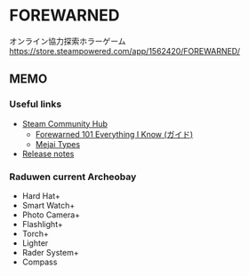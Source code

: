 # FOREWARNED

オンライン協力探索ホラーゲーム
https://store.steampowered.com/app/1562420/FOREWARNED/

## MEMO
### Useful links
- [Steam Community Hub](https://steamcommunity.com/app/1562420)
  - [Forewarned 101 Everything I Know (ガイド)](https://steamcommunity.com/app/1562420) 
  - [Mejai Types](https://steamcommunity.com/app/1562420)
- [Release notes](https://store.steampowered.com/news/app/1562420)

### Raduwen current Archeobay
- Hard Hat+
- Smart Watch+
- Photo Camera+
- Flashlight+
- Torch+
- Lighter
- Rader System+
- Compass
